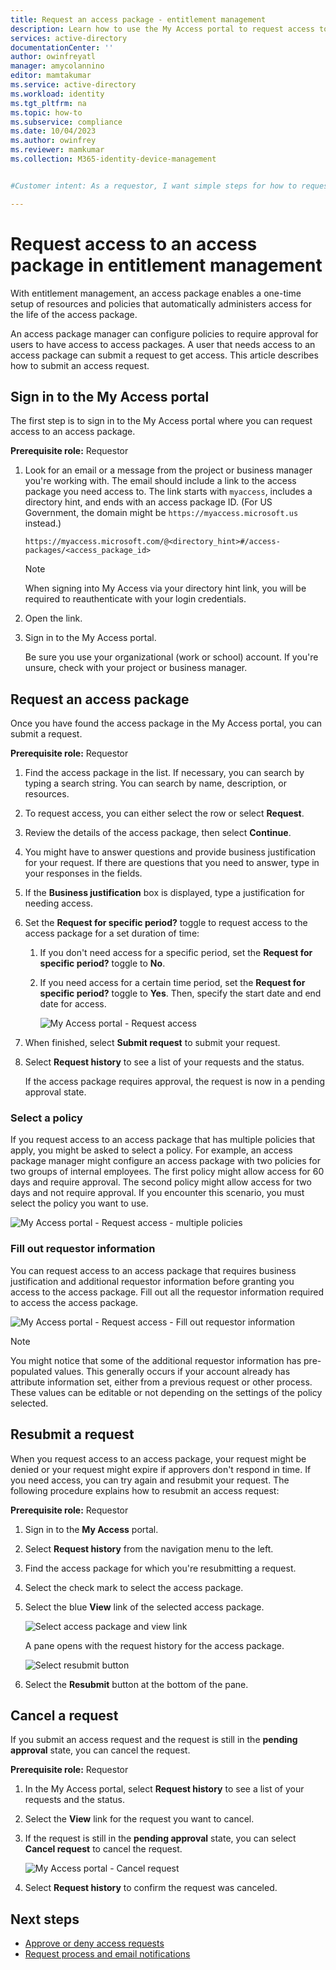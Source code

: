 ```yaml
---
title: Request an access package - entitlement management
description: Learn how to use the My Access portal to request access to an access package in Microsoft Entra entitlement management.
services: active-directory
documentationCenter: ''
author: owinfreyatl
manager: amycolannino
editor: mamtakumar
ms.service: active-directory
ms.workload: identity
ms.tgt_pltfrm: na
ms.topic: how-to
ms.subservice: compliance
ms.date: 10/04/2023
ms.author: owinfrey
ms.reviewer: mamkumar
ms.collection: M365-identity-device-management


#Customer intent: As a requestor, I want simple steps for how to request resources I need so that I can start using the resources to perform my job.

---
```

# Request access to an access package in entitlement management

With entitlement management, an access package enables a one-time setup of resources and policies that automatically administers access for the life of the access package. 

An access package manager can configure policies to require approval for users to have access to access packages. A user that needs access to an access package can submit a request to get access. This article describes how to submit an access request.

## Sign in to the My Access portal

The first step is to sign in to the My Access portal where you can request access to an access package.

**Prerequisite role:** Requestor

1. Look for an email or a message from the project or business manager you're working with. The email should include a link to the access package you need access to. The link starts with `myaccess`, includes a directory hint, and ends with an access package ID.  (For US Government, the domain might be `https://myaccess.microsoft.us` instead.)
 
    `https://myaccess.microsoft.com/@<directory_hint>#/access-packages/<access_package_id>`
    > [!NOTE]
    > When signing into My Access via your directory hint link, you will be required to reauthenticate with your login credentials.

1. Open the link.

1. Sign in to the My Access portal.

    Be sure you use your organizational (work or school) account. If you're unsure, check with your project or business manager.

## Request an access package

Once you have found the access package in the My Access portal, you can submit a request.

**Prerequisite role:** Requestor

1. Find the access package in the list. If necessary, you can search by typing a search string. You can search by name, description, or resources.
 
1. To request access, you can either select the row or select **Request**.

1. Review the details of the access package, then select **Continue**.

1. You might have to answer questions and provide business justification for your request. If there are questions that you need to answer, type in your responses in the fields.

1. If the **Business justification** box is displayed, type a justification for needing access.

1. Set the **Request for specific period?** toggle to request access to the access package for a set duration of time:

    1. If you don't need access for a specific period, set the **Request for specific period?** toggle to **No**.

    1. If you need access for a certain time period, set the **Request for specific period?** toggle to **Yes**. Then, specify the start date and end date for access.

        ![My Access portal - Request access](./media/entitlement-management-shared/my-access-request-access.png)

1. When finished, select **Submit request** to submit your request.

1. Select **Request history** to see a list of your requests and the status.

    If the access package requires approval, the request is now in a pending approval state.

### Select a policy

If you request access to an access package that has multiple policies that apply, you might be asked to select a policy. For example, an access package manager might configure an access package with two policies for two groups of internal employees. The first policy might allow access for 60 days and require approval. The second policy might allow access for two days and not require approval. If you encounter this scenario, you must select the policy you want to use.

![My Access portal - Request access - multiple policies](./media/entitlement-management-request-access/my-access-multiple-policies.png)

### Fill out requestor information

You can request access to an access package that requires business justification and additional requestor information before granting you access to the access package. Fill out all the requestor information required to access the access package.

![My Access portal - Request access - Fill out requestor information](./media/entitlement-management-request-access/my-access-requestor-information.png)

> [!NOTE]
> You might notice that some of the additional requestor information has pre-populated values. This generally occurs if your account already has attribute information set, either from a previous request or other process. These values can be editable or not depending on the settings of the policy selected.

## Resubmit a request

When you request access to an access package, your request might be denied or your request might expire if approvers don't respond in time. If you need access, you can try again and resubmit your request. The following procedure explains how to resubmit an access request:

**Prerequisite role:** Requestor

1. Sign in to the **My Access** portal.

1. Select **Request history** from the navigation menu to the left.

1. Find the access package for which you're resubmitting a request.

1. Select the check mark to select the access package.

1. Select the blue **View** link of the selected access package.
    
    ![Select access package and view link](./media/entitlement-management-request-access/resubmit-request-select-request-and-view.png)

    A pane opens with the request history for the access package.
    
    ![Select resubmit button](./media/entitlement-management-request-access/resubmit-request-select-resubmit.png)

1. Select the **Resubmit** button at the bottom of the pane.

## Cancel a request

If you submit an access request and the request is still in the **pending approval** state, you can cancel the request.

**Prerequisite role:** Requestor

1. In the My Access portal, select **Request history** to see a list of your requests and the status.

1. Select the **View** link for the request you want to cancel.

1. If the request is still in the **pending approval** state, you can select **Cancel request** to cancel the request.

    ![My Access portal - Cancel request](./media/entitlement-management-request-access/my-access-cancel-request.png)

1. Select **Request history** to confirm the request was canceled.

## Next steps

- [Approve or deny access requests](entitlement-management-request-approve.md)
- [Request process and email notifications](entitlement-management-process.md)